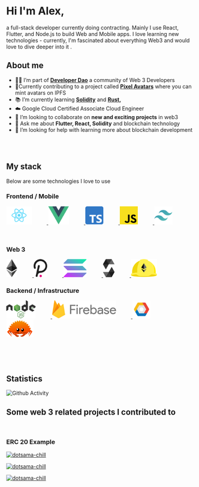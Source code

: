 # Hi I'm Alex,

a full-stack developer currently doing contracting. Mainly I use React, Flutter, and Node.js to build Web and Mobile apps. 
I love learning new technologies - currently, I'm fascinated about everything Web3 and would love to dive deeper into it .



## About me

- 👨‍💻 I’m part of **[Developer Dao](https://github.com/Developer-DAO)** a community of Web 3 Developers
- 👷Currently contributing to a project called **[Pixel Avatars](https://github.com/Developer-DAO/pixel-avatars)** where you can mint avatars on IPFS
- 📚 I’m currently learning **[Solidity](https://soliditylang.org/)** and **[Rust](https://www.rust-lang.org/),**
- ☁️ Google Cloud Certified Associate Cloud Engineer
- 👯 I’m looking to collaborate on **new and exciting projects** in web3
- 💬 Ask me about **Flutter, React, Solidity** and blockchain technology
- 🤔 I’m looking for help with learning more about blockchain development

<br>
<br>

## My stack 

Below are some technologies I love to use



### Frontend / Mobile
<a href="https://reactjs.org/" rel="nofollow">
<img
            src="img/react_logo.svg"
            alt="React" height="48px" style="max-width: 100%; margin-right:40px;"> 
            </a>
        <a href="https://vuejs.org/" rel="nofollow">
<img
            src="img/vue_logo.svg"
            alt="Vue" height="48px" style="max-width: 100%; margin-right:40px;"> 
            </a>   
        <a href="https://typescriptlang.org/" rel="nofollow">
<img
            src="img/typescript_logo.svg"
            alt="TypeScript" height="48px" style="max-width: 100%; margin-right:40px;"> 
            </a>  
        <a href="https://developer.mozilla.org/en-US/docs/Learn/Getting_started_with_the_web/JavaScript_basics" rel="nofollow">
<img
            src="img/javascript_logo.svg"
            alt="JavaScript" height="48px" style="max-width: 100%; margin-right:40px;"> 
            </a> 
        <a href="https://tailwindcss.com/" rel="nofollow">
<img
            src="img/tailwindcss_logo.svg"
            alt="Tailwind" height="48px" style="max-width: 100%; margin-right:40px;"> 
            </a>  
             
</p>
<br>

### Web 3

<p>
    <a href="https://ethereum.org/" rel="nofollow">
<img
            src="img/ethereum_logo.svg"
            alt="Ethereum" height="48px" style="max-width: 100%; margin-right:40px"> 
            </a>  
        <a href="https://polkadot.network/" rel="nofollow">
<img
            src="img/polkadot_logo.svg"
            alt="Polkadot" height="48px" style="max-width: 100%;margin-right:40px;"> 
            </a>      
                  <a href="https://solana.com/" rel="nofollow">
<img
            src="img/solana_logo.svg"
            alt="Solana" height="48px" style="max-width: 100%;margin-right:40px;"> 
            </a>     
             <a href="https://soliditylang.org/" rel="nofollow">
<img
            src="img/solidity_logo.svg"
            alt="Solidity" height="48px" style="max-width: 100%; margin-right:40px;"> 
            </a>   
              <a href="https://hardhat.org/" rel="nofollow">
<img
            src="img/hardhat_logo.svg"
            alt="Hardhat" height="48px" style="max-width: 100%; margin-right:40px;"> 
            </a>  

</p>

### Backend / Infrastructure

<p>
 <a href="https://nodejs.org" rel="nofollow">
<img
            src="img/node_logo.svg"
            alt="Node.js" height="48px" style="max-width: 100%; margin-right:40px;"> 
            </a>  
             <a href="https://firebase.google.com/" rel="nofollow">
<img
            src="img/firebase_logo.svg"
            alt="Firebase" height="48px" style="max-width: 100%; margin-right:40px;"> 
            </a>  
               <a href="https://cloud.google.com/" rel="nofollow">
<img
            src="img/gcp_logo.svg"
            alt="Google Cloud Platform" height="48px" style="max-width: 100%; margin-right:40px;"> 
            </a>  
              <a href="https://www.rust-lang.org/" rel="nofollow">
<img
            src="img/rust_logo.svg"
            alt="Rust" height="48px" style="max-width: 100%; margin-right:40px;"> 
            </a> 
</p>
<br>
<br>
<br>

## Statistics

![Github Activity](https://github-readme-stats.vercel.app/api?username=alexni245&show_icons=true&count_private=true&theme=dark)


## Some web 3 related projects I contributed to 
 <br>

### ERC 20 Example

[![dotsama-chill](https://github-readme-stats.vercel.app/api/pin/?username=martinloesethjensen&repo=dotsama-chill&show_icons=true&theme=dark)](https://github.com/martinloesethjensen/dotsama-chill)

[![dotsama-chill](https://github-readme-stats.vercel.app/api/pin/?username=Alexni245&repo=ERC20-Example&show_icons=true&theme=dark)](https://github.com/martinloesethjensen/dotsama-chill)

[![dotsama-chill](https://github-readme-stats.vercel.app/api/pin/?username=Developer-DAO&repo=pixel-avatars&show_icons=true&theme=dark)](https://github.com/martinloesethjensen/dotsama-chill)
  
